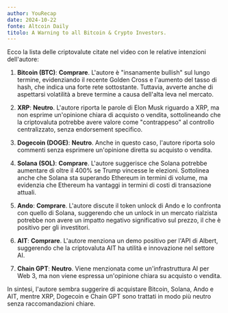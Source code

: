 ```yaml
---
author: YouRecap
date: 2024-10-22
fonte: Altcoin Daily
titolo: A Warning to all Bitcoin & Crypto Investors.
---
```


Ecco la lista delle criptovalute citate nel video con le relative intenzioni dell'autore:

1. **Bitcoin (BTC)**: **Comprare**. L'autore è "insanamente bullish" sul lungo termine, evidenziando il recente Golden Cross e l'aumento del tasso di hash, che indica una forte rete sottostante. Tuttavia, avverte anche di aspettarsi volatilità a breve termine a causa dell'alta leva nel mercato.

2. **XRP**: **Neutro**. L'autore riporta le parole di Elon Musk riguardo a XRP, ma non esprime un'opinione chiara di acquisto o vendita, sottolineando che la criptovaluta potrebbe avere valore come "contrappeso" al controllo centralizzato, senza endorsement specifico.

3. **Dogecoin (DOGE)**: **Neutro**. Anche in questo caso, l'autore riporta solo commenti senza esprimere un'opinione diretta su acquisto o vendita.

4. **Solana (SOL)**: **Comprare**. L'autore suggerisce che Solana potrebbe aumentare di oltre il 400% se Trump vincesse le elezioni. Sottolinea anche che Solana sta superando Ethereum in termini di volume, ma evidenzia che Ethereum ha vantaggi in termini di costi di transazione attuali.

5. **Ando**: **Comprare**. L'autore discute il token unlock di Ando e lo confronta con quello di Solana, suggerendo che un unlock in un mercato rialzista potrebbe non avere un impatto negativo significativo sul prezzo, il che è positivo per gli investitori.

6. **AIT**: **Comprare**. L'autore menziona un demo positivo per l'API di Albert, suggerendo che la criptovaluta AIT ha utilità e innovazione nel settore AI.

7. **Chain GPT**: **Neutro**. Viene menzionata come un'infrastruttura AI per Web 3, ma non viene espressa un'opinione chiara su acquisto o vendita.

In sintesi, l'autore sembra suggerire di acquistare Bitcoin, Solana, Ando e AIT, mentre XRP, Dogecoin e Chain GPT sono trattati in modo più neutro senza raccomandazioni chiare.
